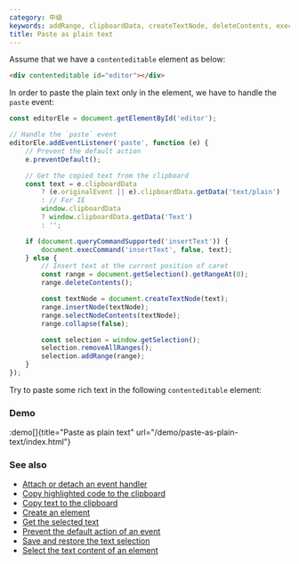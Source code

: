 ```yaml
---
category: 中级
keywords: addRange, clipboardData, createTextNode, deleteContents, execCommand, getRangeAt, getSelection, get text from clipboard, insertNode, insert text current position, paste plain text, queryCommandSupported removeAllRanges, selectNodeContents
title: Paste as plain text
---
```


Assume that we have a `contenteditable` element as below:

```html
<div contenteditable id="editor"></div>
```

In order to paste the plain text only in the element, we have to handle the `paste` event:

```js
const editorEle = document.getElementById('editor');

// Handle the `paste` event
editorEle.addEventListener('paste', function (e) {
    // Prevent the default action
    e.preventDefault();

    // Get the copied text from the clipboard
    const text = e.clipboardData
        ? (e.originalEvent || e).clipboardData.getData('text/plain')
        : // For IE
        window.clipboardData
        ? window.clipboardData.getData('Text')
        : '';

    if (document.queryCommandSupported('insertText')) {
        document.execCommand('insertText', false, text);
    } else {
        // Insert text at the current position of caret
        const range = document.getSelection().getRangeAt(0);
        range.deleteContents();

        const textNode = document.createTextNode(text);
        range.insertNode(textNode);
        range.selectNodeContents(textNode);
        range.collapse(false);

        const selection = window.getSelection();
        selection.removeAllRanges();
        selection.addRange(range);
    }
});
```

Try to paste some rich text in the following `contenteditable` element:

### Demo

:demo[]{title="Paste as plain text" url="/demo/paste-as-plain-text/index.html"}

### See also

-   [Attach or detach an event handler](/attach-or-detach-an-event-handler)
-   [Copy highlighted code to the clipboard](/copy-highlighted-code-to-the-clipboard)
-   [Copy text to the clipboard](/copy-text-to-the-clipboard)
-   [Create an element](/create-an-element)
-   [Get the selected text](/get-the-selected-text)
-   [Prevent the default action of an event](/prevent-the-default-action-of-an-event)
-   [Save and restore the text selection](/save-and-restore-the-text-selection)
-   [Select the text content of an element](/select-the-text-content-of-an-element)
